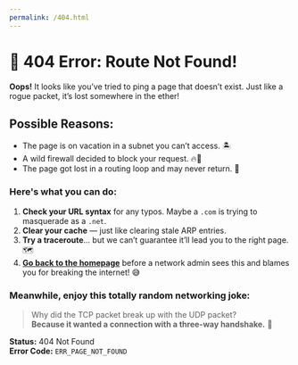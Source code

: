 ```yaml
---
permalink: /404.html
---
```


# 🚦 404 Error: Route Not Found!

**Oops!** It looks like you’ve tried to ping a page that doesn’t exist. Just like a rogue packet, it’s lost somewhere in the ether!

## Possible Reasons:
- The page is on vacation in a subnet you can’t access. 🏝️
- A wild firewall decided to block your request. 🔥🚧
- The page got lost in a routing loop and may never return. 🔄

### Here's what you can do:
1. **Check your URL syntax** for any typos. Maybe a `.com` is trying to masquerade as a `.net`.
2. **Clear your cache** — just like clearing stale ARP entries.
3. **Try a traceroute**... but we can’t guarantee it’ll lead you to the right page. 🗺️
4. [**Go back to the homepage**](./) before a network admin sees this and blames you for breaking the internet! 😅

### Meanwhile, enjoy this totally random networking joke:
> Why did the TCP packet break up with the UDP packet?  
> **Because it wanted a connection with a three-way handshake.** 🤝

**Status:** 404 Not Found  
**Error Code:** `ERR_PAGE_NOT_FOUND`  
